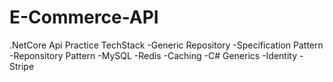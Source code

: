 # E-Commerce-API

.NetCore Api Practice
TechStack
-Generic Repository
-Specification Pattern
-Reponsitory Pattern
-MySQL
-Redis
-Caching
-C# Generics
-Identity
-Stripe
